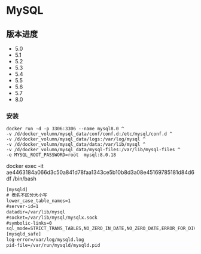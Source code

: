 # MySQL

## 版本进度

- 5.0
- 5.1
- 5.2
- 5.3
- 5.4
- 5.5
- 5.6
- 5.7
- 8.0

### 安装

```shell script
docker run -d -p 3306:3306 --name mysql8.0 ^
-v /d/docker_volumn/mysql_data/conf/conf.d:/etc/mysql/conf.d ^
-v /d/docker_volumn/mysql_data/logs:/var/log/mysql ^
-v /d/docker_volumn/mysql_data/data:/var/lib/mysql ^
-v /d/docker_volumn/mysql_data/mysql-files:/var/lib/mysql-files ^
-e MYSQL_ROOT_PASSWORD=root  mysql:8.0.18
```
docker exec -it ae4463184a066d3c50a841d78faa1343ce5b10b8d3a08e45169785181d84d6df /bin/bash

```cfml
[mysqld]
# 表名不区分大小写
lower_case_table_names=1 
#server-id=1
datadir=/var/lib/mysql
#socket=/var/lib/mysql/mysqlx.sock
#symbolic-links=0
sql_mode=STRICT_TRANS_TABLES,NO_ZERO_IN_DATE,NO_ZERO_DATE,ERROR_FOR_DIVISION_BY_ZERO,NO_AUTO_CREATE_USER,NO_ENGINE_SUBSTITUTION
[mysqld_safe]
log-error=/var/log/mysqld.log
pid-file=/var/run/mysqld/mysqld.pid
```